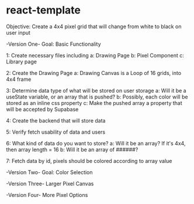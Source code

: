# react-template
Objective: Create a 4x4 pixel grid that will change from white to black on user input

-Version One-
Goal: Basic Functionality

1: Create necessary files including
a: Drawing Page
b: Pixel Component
c: Library page

2: Create the Drawing Page
a: Drawing Canvas is a Loop of 16 grids, into 4x4 frame

3: Determine data type of what will be stored on user storage
a: Will it be a useState variable, or an array that is pushed?
b: Possibly, each color will be stored as an inline css property
c: Make the pushed array a property that will be accepted by Supabase

4: Create the backend that will store data

5: Verify fetch usability of data and users

6: What kind of data do you want to store?
a: Will it be an array? If it's 4x4, then array length = 16
b: Will it be an array of ######?

7: Fetch data by id, pixels should be colored according to array value

-Version Two-
Goal: Color Selection

-Version Three-
Larger Pixel Canvas

-Version Four-
More Pixel Options
